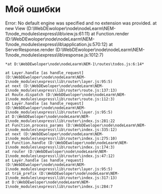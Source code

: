 # Мой ошибки


Error: No default engine was specified and no extension was provided.
    at new View (D:\WebDEwoloper\node\nodeLearm\NEM-1\node_modules\express\lib\view.js:61:11)
    at Function.render (D:\WebDEwoloper\node\nodeLearm\NEM-1\node_modules\express\lib\application.js:570:12)
    at ServerResponse.render (D:\WebDEwoloper\node\nodeLearm\NEM-1\node_modules\express\lib\response.js:1012:7)

    *at D:\WebDEwoloper\node\nodeLearm\NEM-1\routes\todos.js:6:14*
    
    at Layer.handle [as handle_request] (D:\WebDEwoloper\node\nodeLearm\NEM-1\node_modules\express\lib\router\layer.js:95:5)
    at next (D:\WebDEwoloper\node\nodeLearm\NEM-1\node_modules\express\lib\router\route.js:137:13)
    at Route.dispatch (D:\WebDEwoloper\node\nodeLearm\NEM-1\node_modules\express\lib\router\route.js:112:3)
    at Layer.handle [as handle_request] (D:\WebDEwoloper\node\nodeLearm\NEM-1\node_modules\express\lib\router\layer.js:95:5)
    at D:\WebDEwoloper\node\nodeLearm\NEM-1\node_modules\express\lib\router\index.js:281:22
    at Function.process_params (D:\WebDEwoloper\node\nodeLearm\NEM-1\node_modules\express\lib\router\index.js:335:12)
    at next (D:\WebDEwoloper\node\nodeLearm\NEM-1\node_modules\express\lib\router\index.js:275:10)
    at Function.handle (D:\WebDEwoloper\node\nodeLearm\NEM-1\node_modules\express\lib\router\index.js:174:3)
    at router (D:\WebDEwoloper\node\nodeLearm\NEM-1\node_modules\express\lib\router\index.js:47:12)
    at Layer.handle [as handle_request] (D:\WebDEwoloper\node\nodeLearm\NEM-1\node_modules\express\lib\router\layer.js:95:5)
    at trim_prefix (D:\WebDEwoloper\node\nodeLearm\NEM-1\node_modules\express\lib\router\index.js:317:13)
    at D:\WebDEwoloper\node\nodeLearm\NEM-1\node_modules\express\lib\router\index.js:284:7